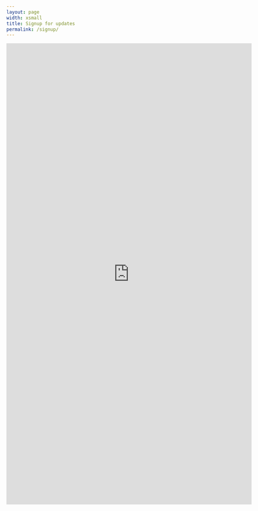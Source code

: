 ```yaml
---
layout: page
width: xsmall
title: Signup for updates
permalink: /signup/
---
```


<iframe src="https://docs.google.com/forms/d/e/1FAIpQLSdvv_OyyjPBHZuJa2i-xvFlbqHh8L-eCeNvF5jyOVdpPyWFxw/viewform?embedded=true" width="640" height="1200" frameborder="0" marginheight="0" marginwidth="0">Loading…</iframe>
